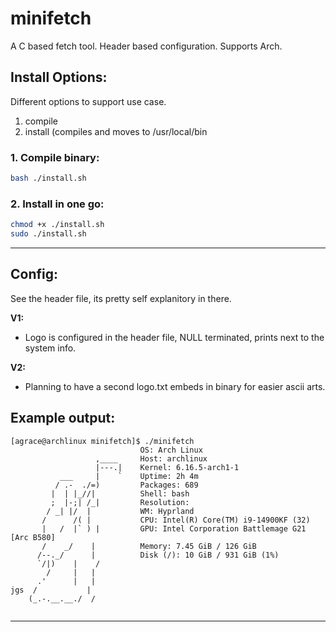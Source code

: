# minifetch
A C based fetch tool. Header based configuration. Supports Arch. 

## Install Options:
Different options to support use case. 
1. compile
2. install (compiles and moves to /usr/local/bin

### 1. Compile binary: 

```bash
bash ./install.sh
```

### 2. Install in one go:

```bash
chmod +x ./install.sh
sudo ./install.sh
```

---

## Config: 

See the header file, its pretty self explanitory in there. 

**V1:** 
- Logo is configured in the header file, NULL terminated, prints next to the system info. 

**V2:**
- Planning to have a second logo.txt embeds in binary for easier ascii arts.

## Example output:
```
[agrace@archlinux minifetch]$ ./minifetch 
                             OS: Arch Linux
                   ,____     Host: archlinux
                   |---.|    Kernel: 6.16.5-arch1-1
           ___     |    `    Uptime: 2h 4m
          / .-  ./=)         Packages: 689
         |  | |_//|          Shell: bash
         ;  |-;| /_|         Resolution: 
        / _| |/  |           WM: Hyprland
       /      /( |           CPU: Intel(R) Core(TM) i9-14900KF (32)
       |   /  |` ) |         GPU: Intel Corporation Battlemage G21 [Arc B580]
       /    _/    |          Memory: 7.45 GiB / 126 GiB
      /--._/      |          Disk (/): 10 GiB / 931 GiB (1%)
      `/|)    |    /         
        /     |   |          
      .'      |   |          
jgs  /           |           
    (_.-.__.__./  /          
                             
```
---

